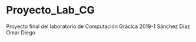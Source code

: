 # Proyecto_Lab_CG
Proyecto final del laboratorio de Computación Grácica
2019-1
Sánchez Díaz Omar Diego
